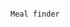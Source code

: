                                                                           Meal finder
                                                                          
                                                                          
